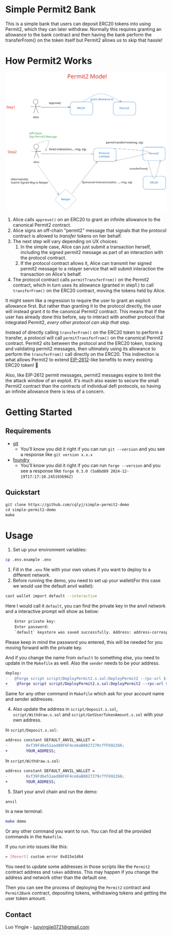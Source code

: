 # Simple Permit2 Bank

This is a simple bank that users can deposit ERC20 tokens into using Permit2, which they can later withdraw. Normally this requires granting an allowance to the bank contract and then having the bank perform the transferFrom() on the token itself but Permit2 allows us to skip that hassle!

# How Permit2 Works

![permit2 flow](img/permit2-model.svg)

1. Alice calls `approve()` on an ERC20 to grant an infinite allowance to the canonical Permit2 contract.
2. Alice signs an off-chain "permit2" message that signals that the protocol contract is allowed to _transfer_ tokens on her behalf.
3. The next step will vary depending on UX choices:
   1. In the simple case, Alice can just submit a transaction herself, including the signed permit2 message as part of an interaction with the protocol contract.
   2. If the protocol contract allows it, Alice can transmit her signed permit2 message to a relayer service that will submit interaction the transaction on Alice's behalf.
4. The protocol contract calls `permitTransferFrom()` on the Permit2 contract, which in turn uses its allowance (granted in step1.) to call `transferFrom()` on the ERC20 contract, moving the tokens held by Alice.

It might seem like a regression to require the user to grant an explicit allowance first. But rather than granting it to the protocol directly, the user will instead grant it to the canonical Permit2 contract. This means that if the user has already done this before, say to interact with another protocol that integrated Permit2, _every other protocol can skip that step_.

Instead of directly calling `transferFrom()` on the ERC20 token to perform a transfer, a protocol will call `permitTransferFrom()` on the canonical Permit2 contract. Permit2 sits between the protocol and the ERC20 token, tracking and validating permit2 messages, then ultimately using its allowance to perform the `transferFrom()` call directly on the ERC20. This indirection is what allows Permit2 to extend [EIP-2612](https://eips.ethereum.org/EIPS/eip-2612)-like benefits to every existing ERC20 token! 🎉

Also, like EIP-2612 permit messages, permit2 messages expire to limit the the attack window of an exploit. It's much also easier to secure the small Permit2 contract than the contracts of individual defi protocols, so having an infinite allowance there is less of a concern.

# Getting Started

## Requirements

- [git](https://git-scm.com/book/en/v2/Getting-Started-Installing-Git)
  - You'll know you did it right if you can run `git --version` and you see a response like `git version x.x.x`
- [foundry](https://getfoundry.sh/)
  - You'll know you did it right if you can run `forge --version` and you see a response like `forge 0.3.0 (5a8bd89 2024-12-19T17:17:10.245193696Z)`

## Quickstart

```
git clone https://github.com/cqlyj/simple-permit2-demo
cd simple-permit2-demo
make
```

# Usage

1. Set up your environment variables:

```bash
cp .env.example .env
```

1. Fill in the `.env` file with your own values if you want to deploy to a different network.
2. Before running the demo, you need to set up your wallet(For this case we would use the default anvil wallet):

```bash
cast wallet import default --interactive
```

Here I would call it `default`, you can find the private key in the anvil network and a interactive prompt will show as below:

```bash
    Enter private key:
    Enter password:
    `default` keystore was saved successfully. Address: address-corresponding-to-private-key
```

Please keep in mind the password you entered, this will be needed for you moving forward with the private key.

And if you change the name from `default` to something else, you need to update in the `Makefile` as well. Also the `sender` needs to be your address.

```diff
deploy:
-	@forge script script/DeployPermit2.s.sol:DeployPermit2 --rpc-url $(ANVIL_RPC_URL) --account default --sender 0xf39Fd6e51aad88F6F4ce6aB8827279cffFb92266 --broadcast -vvvv
+    @forge script script/DeployPermit2.s.sol:DeployPermit2 --rpc-url $(ANVIL_RPC_URL) --account YOUR_ACCOUNT_NAME --sender YOUR_ADDRESS --broadcast -vvvv
```

Same for any other command in `Makefile` which ask for your account name and sender addresses.

4. Also update the address in `script/Deposit.s.sol`, `script/Withdraw.s.sol` and `script/GetUserTokenAmount.s.sol` with your own address.

In `script/Deposit.s.sol`:

```diff
address constant DEFAULT_ANVIL_WALLET =
-        0xf39Fd6e51aad88F6F4ce6aB8827279cffFb92266;
+        YOUR_ADDRESS;
```

In `script/Withdraw.s.sol`:

```diff
address constant DEFAULT_ANVIL_WALLET =
-        0xf39Fd6e51aad88F6F4ce6aB8827279cffFb92266;
+        YOUR_ADDRESS;
```

5. Start your anvil chain and run the demo:

```bash
anvil
```

In a new terminal:

```bash
make demo
```

Or any other command you want to run. You can find all the provided commands in the `Makefile`.

If you run into issues like this:

```bash
← [Revert] custom error 0x815e1d64
```

You need to update some addresses in those scripts like the `Permit2` contract address and `token` address. This may happen if you change the address and network other than the default one.

Then you can see the process of deploying the `Permit2` contract and `Permit2Bank` contract, depositing tokens, withdrawing tokens and getting the user token amount.

## Contact

Luo Yingjie - [luoyingjie0721@gmail.com](luoyingjie0721@gmail.com)
